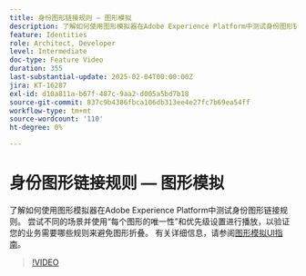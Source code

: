 ```yaml
---
title: 身份图形链接规则 — 图形模拟
description: 了解如何使用图形模拟器在Adobe Experience Platform中测试身份图形链接规则。 尝试不同的场景并使用“每个图形的唯一性”和优先级设置进行播放，以验证您的业务需要哪些规则来避免图形折叠。
feature: Identities
role: Architect, Developer
level: Intermediate
doc-type: Feature Video
duration: 355
last-substantial-update: 2025-02-04T00:00:00Z
jira: KT-16287
exl-id: d10a811a-b67f-487c-9aa2-d005a5bd7b18
source-git-commit: 837c9b4386fbca106db313ee4e27fc7b69ea54ff
workflow-type: tm+mt
source-wordcount: '110'
ht-degree: 0%

---
```


# 身份图形链接规则 — 图形模拟

了解如何使用图形模拟器在Adobe Experience Platform中测试身份图形链接规则。 尝试不同的场景并使用“每个图形的唯一性”和优先级设置进行播放，以验证您的业务需要哪些规则来避免图形折叠。 有关详细信息，请参阅[图形模拟UI指南](https://experienceleague.adobe.com/en/docs/experience-platform/identity/features/identity-graph-linking-rules/graph-simulation)。

>[!VIDEO](https://video.tv.adobe.com/v/3444032/?learn=on&enablevpops)
